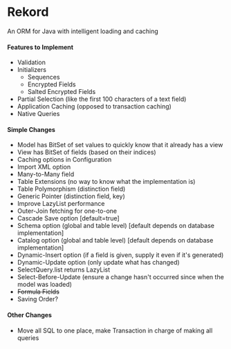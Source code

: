 Rekord
======

An ORM for Java with intelligent loading and caching

#### Features to Implement
- Validation
- Initializers
  - Sequences
  - Encrypted Fields
  - Salted Encrypted Fields
- Partial Selection (like the first 100 characters of a text field)
- Application Caching (opposed to transaction caching)
- Native Queries

#### Simple Changes
- Model has BitSet of set values to quickly know that it already has a view
- View has BitSet of fields (based on their indices)
- Caching options in Configuration
- Import XML option
- Many-to-Many field
- Table Extensions (no way to know what the implementation is)
- Table Polymorphism (distinction field)
- Generic Pointer (distinction field, key)
- Improve LazyList performance
- Outer-Join fetching for one-to-one
- Cascade Save option [default=true]
- Schema option (global and table level) [default depends on database implementation]
- Catalog option (global and table level) [default depends on database implementation]
- Dynamic-Insert option (if a field is given, supply it even if it's generated)
- Dynamic-Update option (only update what has changed)
- SelectQuery.list returns LazyList
- Select-Before-Update (ensure a change hasn't occurred since when the model was loaded)
- ~~Formula Fields~~
- Saving Order?

#### Other Changes
- Move all SQL to one place, make Transaction in charge of making all queries
